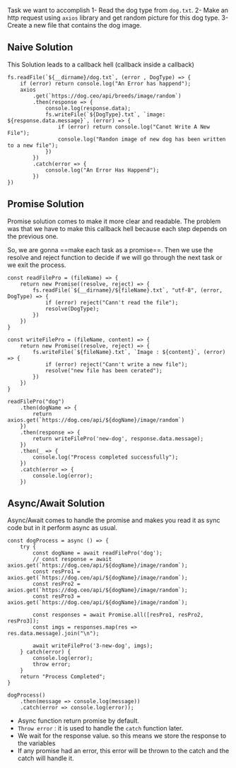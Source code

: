 Task we want to accomplish
1- Read the dog type from `dog.txt`.
2- Make an http request using `axios` library and get random picture for this dog type.
3- Create a new file that contains the dog image.

## Naive Solution
This Solution leads to a callback hell (callback inside a callback)
```JS
fs.readFile(`${__dirname}/dog.txt`, (error , DogType) => {
    if (error) return console.log("An Error has happend");
    axios
        .get(`https://dog.ceo/api/breeds/image/random`)
        .then(response => {
            console.log(response.data);
            fs.writeFile(`${DogType}.txt`, `image: ${response.data.message}`, (error) => {
                if (error) return console.log("Canot Write A New File");
                console.log("Randon image of new dog has been written to a new file");
            })
        })
        .catch(error => {
            console.log("An Error Has Happend");
        })
})
```

## Promise Solution
Promise solution comes to make it more clear and readable. The problem was that we have to make this callback hell because each step depends on the previous one.

So, we are gonna ==make each task as a promise==. Then we use the resolve and reject function to decide if we will go through the next task or we exit the process.

```JS
const readFilePro = (fileName) => {
    return new Promise((resolve, reject) => {
        fs.readFile(`${__dirname}/${fileName}.txt`, "utf-8", (error, DogType) => {
            if (error) reject("Cann't read the file");
            resolve(DogType);
        })
    })
}

const writeFilePro = (fileName, content) => {
    return new Promise((resolve, reject) => {
        fs.writeFile(`${fileName}.txt`, `Image : ${content}`, (error) => {
            if (error) reject("Cann't write a new file");
            resolve("new file has been cerated");
        })
    })
}

readFilePro("dog")
    .then(dogName => {
        return axios.get(`https://dog.ceo/api/${dogName}/image/random`)
    })
    .then(response => {
        return writeFilePro('new-dog', response.data.message);
    })
    .then(_ => {
        console.log("Process completed successfully");
    })
    .catch(error => {
        console.log(error);
    })
```


## Async/Await Solution
Async/Await comes to handle the promise and makes you read it as sync code but in it perform async as usual.

```JS
const dogProcess = async () => {
    try {
        const dogName = await readFilePro('dog');
        // const response = await axios.get(`https://dog.ceo/api/${dogName}/image/random`);
        const resPro1 = axios.get(`https://dog.ceo/api/${dogName}/image/random`);
        const resPro2 = axios.get(`https://dog.ceo/api/${dogName}/image/random`);
        const resPro3 = axios.get(`https://dog.ceo/api/${dogName}/image/random`);

        const responses = await Promise.all([resPro1, resPro2, resPro3]);
        const imgs = responses.map(res => res.data.message).join("\n");
        
        await writeFilePro('3-new-dog', imgs);
    } catch(error) {
        console.log(error);
        throw error;
    }
    return "Process Completed";
}

dogProcess()
    .then(message => console.log(message))
    .catch(error => console.log(error));

```

- Async function return promise by default.
- `Throw error` : it is used to handle the `catch` function later.
- We wait for the response value. so this means we store the response to the variables
- If any promise had an error, this error will be thrown to the catch and the catch will handle it.